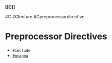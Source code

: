 **[[C]]**

#C #Clecture #Cpreprocessordirective 
# Preprocessor Directives
- `#include`
- [`#pragma`](Cpragma.md)